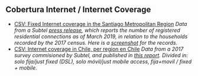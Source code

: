 ## Cobertura Internet / Internet Coverage
* [CSV: Fixed Internet coverage in the Santiago Metropolitan Region](/datos/RM_subtel19_internet_fija.csv) 
  *Data from a Subtel [press release](https://www.subtel.gob.cl/subtel-trabaja-en-plan-para-reducir-las-zonas-rojas-de-conectividad-a-lo-largo-de-todo-chile), which reports the number of registered residential connections as of March 2019, in relation to the households recorded by the 2017 census. Here is a [screenshot](/datos/datosRM_subtel_screenshot.png) for the records*.
 * [CSV: Internet coverage in Chile, per region en Chile](datos/internet_regiones.csv)
 *Data from a 2017 survey commisioned by Subtel, and published in [this report](datos/Informe_Final_IX_Encuesta_Acceso_y_Usos_Internet_2017.pdf). Divided in: solo fija/just fixed (DSL), solo móvil/just mobile access, fija+movil / fixed + mobile.*
